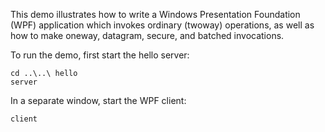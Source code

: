 This demo illustrates how to write a Windows Presentation Foundation
(WPF) application which invokes ordinary (twoway) operations, as well
as how to make oneway, datagram, secure, and batched invocations.

To run the demo, first start the hello server:

```
cd ..\..\ hello
server
```

In a separate window, start the WPF client:

```
client
```
